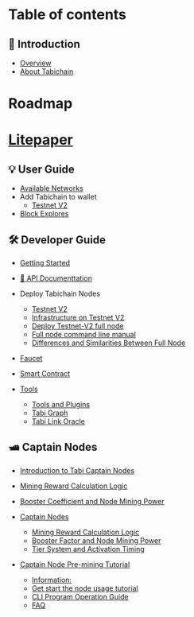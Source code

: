 # Table of contents

## 📝 Introduction
* [Overview](README.md)
* [About Tabichain](about-tabichain.md)

# Roadmap

# [Litepaper](empty.md)

## 💡 User Guide
* [Available Networks](empty.md)
* Add Tabichain to wallet
  * [Testnet V2](testnet-v2/how-to-add-tabi-testnet-v2-to-metamask.md)
* [Block Explores](block-explores.md)

## 🛠 Developer Guide
* [Getting Started](getting-started.md)
* [🌱 API Documenttation]((testnet-v2/for-developer.md))
* Deploy Tabichain Nodes
  * [Testnet V2](testnet-v2/README.md)
  * [Infrastructure on Testnet V2](testnet-v2/infra-on-testnet-v2.md)
  * [Deploy Testnet-V2 full node](testnet-v2/deploy.md)
  * [Full node command line manual](testnet-v2/full-node-command-line-mannual.md)
  * [Differences and Similarities Between Full Node](testnet-v2/differences-and-similarities-between-full-node.md)
* [Faucet](faucet.md)
* [Smart Contract](smart-contract.md)

* [Tools](tools/README.md)
  * [Tools and Plugins](tools/tools-and-plugins.md)
  * [Tabi Graph](tools/tabi-graph.md)
  * [Tabi Link Oracle](tools/tabi-link-oracle.md)

## 🛥 Captain Nodes

* [Introduction to Tabi Captain Nodes](captain-nodes/introduction-to-tabi-captain-nodes.md)
* [Mining Reward Calculation Logic](captain-nodes/mining-reward-calculation-logic.md)
* [Booster Coefficient and Node Mining Power](captain-nodes/booster-coefficient-and-node-mining-power.md)

* [Captain Nodes](captain-node/README.md)
  * [Mining Reward Calculation Logic](captain-node/mining-reward-calculation-logic.md)
  * [Booster Factor and Node Mining Power](captain-node/booster-factor-and-node-mining-power.md)
  * [Tier System and Activation Timing](captain-node/tier-system-and-activation-timing.md)

* [Captain Node Pre-mining Tutorial](captain-node-pre-mining-tutorial/README.md)
  * [Information:](captain-node-pre-mining-tutorial/information.md)
  * [Get start the node usage tutorial](captain-node-pre-mining-tutorial/get-start-the-node-usage-tutorial.md)
  * [CLI Program Operation Guide](captain-node-pre-mining-tutorial/cli-program-operation-guide.md)
  * [FAQ](captain-node-pre-mining-tutorial/faq.md)